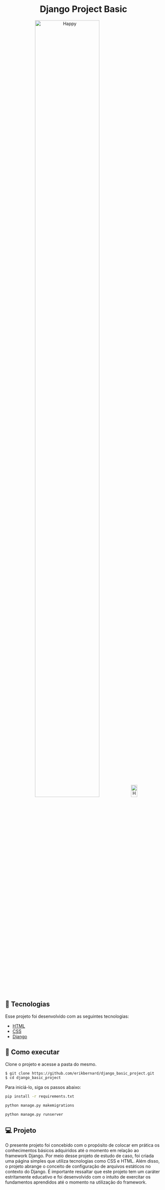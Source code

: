 <h1 align="center">
    <strong>Django Project Basic</strong>
</h1>

<p align="center">
    <apan align="center">
      <img alt="Happy" src="./desktop.gif" height="80%" width="64%">
    </apan>
        <span align="center">
      <img alt="Happy" src="./mobile.gif" height="10%" width="20%">
    </span>
</p>


## 🧪 Tecnologias

Esse projeto foi desenvolvido com as seguintes tecnologias:

- [HTML](https://developer.mozilla.org/pt-BR/docs/Web/HTML)
- [CSS](https://developer.mozilla.org/pt-BR/docs/Web/CSS)
- [Django](https://docs.djangoproject.com/en/4.2/)

## 🚀 Como executar

Clone o projeto e acesse a pasta do mesmo.

```bash
$ git clone https://github.com/erikbernard/django_basic_project.git
$ cd django_basic_project
```

Para iniciá-lo, siga os passos abaixo:

```bash
pip install -r requirements.txt

python manage.py makemigrations

python manage.py runserver
```


## 💻 Projeto

O presente projeto foi concebido com o propósito de colocar em prática os conhecimentos básicos adquiridos até o momento em relação ao framework Django. Por meio desse projeto de estudo de caso, foi criada uma página simples que utiliza tecnologias como CSS e HTML. Além disso, o projeto abrange o conceito de configuração de arquivos estáticos no contexto do Django. É importante ressaltar que este projeto tem um caráter estritamente educativo e foi desenvolvido com o intuito de exercitar os fundamentos aprendidos até o momento na utilização do framework.


